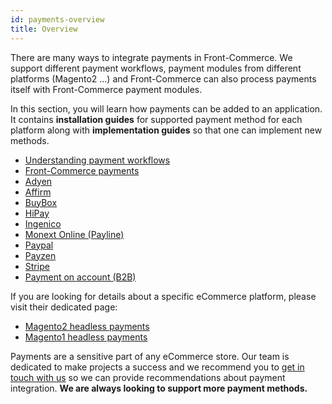 ```yaml
---
id: payments-overview
title: Overview
---
```


There are many ways to integrate payments in Front-Commerce. We support different payment workflows, payment modules from different platforms (Magento2 …) and Front-Commerce can also process payments itself with Front-Commerce payment modules.

In this section, you will learn how payments can be added to an application. It contains **installation guides** for supported payment method for each platform along with **implementation guides** so that one can implement new methods.

- [Understanding payment workflows](/docs/advanced/payments/payment-workflows.html)
- [Front-Commerce payments](/docs/advanced/payments/front-commerce-payments.html)
- [Adyen](/docs/advanced/payments/adyen.html)
- [Affirm](/docs/advanced/payments/affirm.html)
- [BuyBox](/docs/advanced/payments/buybox.html)
- [HiPay](/docs/advanced/payments/hipay.html)
- [Ingenico](/docs/advanced/payments/ingenico.html)
- [Monext Online (Payline)](/docs/advanced/payments/payline.html)
- [Paypal](/docs/advanced/payments/paypal.html)
- [Payzen](/docs/advanced/payments/payzen.html)
- [Stripe](/docs/advanced/payments/stripe.html)
- [Payment on account (B2B)](/docs/advanced/payments/payment-on-account.html)

If you are looking for details about a specific eCommerce platform, please visit their dedicated page:
- [Magento2 headless payments](/docs/magento2/headless-payments.html)
- [Magento1 headless payments](/docs/magento1/headless-payments.html)

Payments are a sensitive part of any eCommerce store. Our team is dedicated to make projects a success and we recommend you to [get in touch with us](mailto:contact@front-commerce.com) so we can provide recommendations about payment integration. **We are always looking to support more payment methods.**
